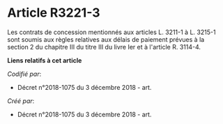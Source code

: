 # Article R3221-3

Les contrats de concession mentionnés aux articles L. 3211-1 à L. 3215-1 sont soumis aux règles relatives aux délais de
paiement prévues à la section 2 du chapitre III du titre III du livre Ier et à l'article R. 3114-4.

**Liens relatifs à cet article**

_Codifié par_:

  - Décret n°2018-1075 du 3 décembre 2018 - art.

_Créé par_:

  - Décret n°2018-1075 du 3 décembre 2018 - art.
